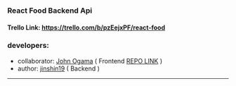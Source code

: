 ### React Food Backend Api

#### Trello Link: https://trello.com/b/pzEejxPF/react-food

### developers:

- collaborator: [John Ogama](https://github.com/JohnOGama) ( Frontend [REPO LINK](https://github.com/JohnOGama/react-food/) )
- author: [jinshin19](https://github.com/jinshin19) ( Backend )

---
